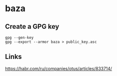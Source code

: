 # baza

## Create a GPG key

    gpg --gen-key
    gpg --export --armor baza > public_key.asc

## Links

https://habr.com/ru/companies/otus/articles/833714/
